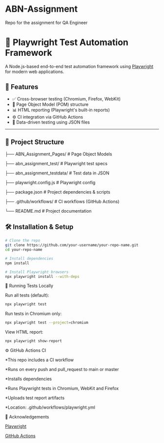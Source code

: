 # ABN-Assignment
Repo for the assignment for QA Engineer

# 📘 Playwright Test Automation Framework

A Node.js-based end-to-end test automation framework using [Playwright](https://playwright.dev/) for modern web applications.

## 🚀 Features

- ✅ Cross-browser testing (Chromium, Firefox, WebKit)
- 🧪 Page Object Model (POM) structure
- 📊 HTML reporting (Playwright's built-in reports)
- ⚙️ CI integration via GitHub Actions
- 📁 Data-driven testing using JSON files

---

## 📂 Project Structure

├── ABN_Assignment_Pages/ # Page Object Models

├── abn_assignment_test/ # Playwright test specs

├── abn_assignment_testdata/ # Test data in JSON

├── playwright.config.js # Playwright config

├── package.json # Project dependencies & scripts

├── .github/workflows/ # CI workflows (GitHub Actions)

└── README.md               # Project documentation

## 🛠️ Installation & Setup

```bash
# Clone the repo
git clone https://github.com/your-username/your-repo-name.git
cd your-repo-name

# Install dependencies
npm install

# Install Playwright browsers
npx playwright install --with-deps
```

🧪 Running Tests Locally 

Run all tests (default):
```bash
npx playwright test
```
Run tests in Chromium only:
```bash
npx playwright test --project=chromium
```
View HTML report:
```bash
npx playwright show-report
```

⚙️ GitHub Actions CI

  *This repo includes a CI workflow
  
  *Runs on every push and pull_request to main or master
  
  *Installs dependencies
  
  *Runs Playwright tests in Chromium, WebKit and Firefox
  
  *Uploads test report artifacts
  
  *Location: .github/workflows/playwright.yml

🙌 Acknowledgements

[Playwright](https://playwright.dev/)

[GitHub Actions](https://docs.github.com/en/actions)


